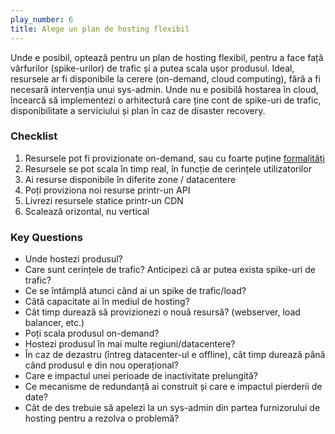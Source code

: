 ```yaml
---
play_number: 6
title: Alege un plan de hosting flexibil
---
```


Unde e posibil, optează pentru un plan de hosting flexibil, pentru a face față vârfurilor (spike-urilor) de trafic și a putea scala ușor produsul. Ideal, resursele ar fi disponibile la cerere (on-demand, cloud computing), fără a fi necesară intervenția unui sys-admin. Unde nu e posibilă hostarea în cloud, încearcă să implementezi o arhitectură care ține cont de spike-uri de trafic, disponibilitate a serviciului și plan în caz de disaster recovery.

### Checklist

1. Resursele pot fi provizionate on-demand, sau cu foarte puține [formalități](https://en.wikipedia.org/wiki/Red_tape)
2. Resursele se pot scala în timp real, în funcție de cerințele utilizatorilor
3. Ai resurse disponibile în diferite zone / datacentere
4. Poți proviziona noi resurse printr-un API
5. Livrezi resursele statice printr-un CDN
6. Scalează orizontal, nu vertical

### Key Questions

- Unde hostezi produsul? 
- Care sunt cerințele de trafic? Anticipezi că ar putea exista spike-uri de trafic? 
- Ce se întâmplă atunci când ai un spike de trafic/load?
- Câtă capacitate ai în mediul de hosting?
- Cât timp durează să provizionezi o nouă resursă? (webserver, load balancer, etc.)
- Poți scala produsul on-demand?
- Hostezi produsul în mai multe regiuni/datacentere?
- În caz de dezastru (întreg datacenter-ul e offline), cât timp durează până când produsul e din nou operațional?
- Care e impactul unei perioade de inactivitate prelungită?
- Ce mecanisme de redundanță ai construit și care e impactul pierderii de date?
- Cât de des trebuie să apelezi la un sys-admin din partea furnizorului de hosting pentru a rezolva o problemă?
